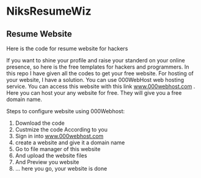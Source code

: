# NiksResumeWiz

## Resume Website
Here is the code for resume website for hackers


If you want to shine your profile and raise your standerd on your online presence, so here is the free templates for hackers and programmers.
In this repo I have given all the codes to get your free website. For hosting of your website, I have a solution. You can use 000WebHost web hosting service. You can access this website with this link www.000webhost.com . Here you can host your any website for free. They will give you a free domain name.


Steps to configure website using 000Webhost:
1) Download the code
2) Custmize the code According to you
3) Sign in into www.000webhost.com 
4) create a website and give it a domain name
5) Go to file manager of this website
6) And upload the website files
7) And Preview you website
8) ... here you go, your website is done
